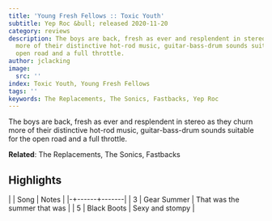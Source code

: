 ```yaml
---
title: 'Young Fresh Fellows :: Toxic Youth'
subtitle: Yep Roc &bull; released 2020-11-20
category: reviews
description: The boys are back, fresh as ever and resplendent in stereo as they churn
  more of their distinctive hot-rod music, guitar-bass-drum sounds suitable for the
  open road and a full throttle.
author: jclacking
image:
  src: ''
index: Toxic Youth, Young Fresh Fellows
tags: ''
keywords: The Replacements, The Sonics, Fastbacks, Yep Roc
---
```

The boys are back, fresh as ever and resplendent in stereo as they churn more of their distinctive hot-rod music, guitar-bass-drum sounds suitable for the open road and a full throttle.<!--more-->

**Related**: The Replacements, The Sonics, Fastbacks

## Highlights

| | Song | Notes |
|-+------+-------|
| 3 | Gear Summer | That was the summer that was |
| 5 | Black Boots | Sexy and stompy |

